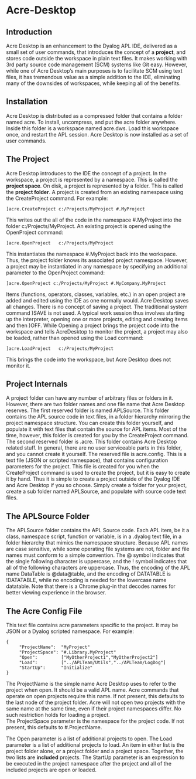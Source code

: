 # Acre-Desktop

## Introduction
Acre Desktop is an enhancement to the Dyalog APL IDE, delivered as a small set of user commands,
that introduces the concept of a **project**, and stores code outside the workspace in plain text files.
It makes working with 3rd party source code management (SCM) systems like Git easy.
However, while one of  Acre Desktop’s main purposes is to facilitate SCM using text files,
it has tremendous value as a simple addition to the IDE, eliminating many of the downsides of workspaces,
while keeping all of the benefits.

## Installation
Acre Desktop is distributed as a compressed folder that contains a folder named acre.
To install, uncompress, and put the acre folder anywhere.
Inside this folder is a workspace named acre.dws.
Load this workspace once, and restart the APL session.
Acre Desktop is now installed as a set of user commands.  

## The Project
Acre Desktop introduces to the IDE the concept of a project.
In the workspace, a project is represented by a namespace. This is called the **project space**.
On disk, a project is represented by a folder. This is called the **project folder**.
A project is created from an existing namespace using the CreateProject command. For example:

~~~
]acre.CreateProject c:/Projects/MyProject #.MyProject
~~~

This writes out the all of the code in the namespace #.MyProject into the folder c:/Projects/MyProject. 
An existing project is opened using the OpenProject command:

~~~
]acre.OpenProject   c:/Projects/MyProject
~~~

This instantiates the namespace #.MyProject back into the workspace.
Thus, the project folder knows its associated project namespace.
However, a project may be instantiated in any namespace by specifying an additional parameter to the OpenProject command:

~~~
]acre.OpenProject c:/Projects/MyProject #.MyCompany.MyProject
~~~

Items (functions, operators, classes, variables, etc.) in an open project are added and edited using the IDE as one normally would.
Acre Desktop saves all changes. There is no concept of saving a project.  The traditional system command )SAVE is not used.
A typical work session thus involves starting up the interpreter, opening one or more projects, editing and creating items and then )OFF.
While Opening a project brings the project code into the workspace and tells AcreDesktop to monitor the project,
a project may also be loaded, rather than opened using the Load command:

~~~
]acre.LoadProject   c:/Projects/MyProject
~~~

This brings the code into the workspace, but Acre Desktop does not monitor it.

## Project Internals
A project folder can have any number of arbitrary files or folders in it. 
However, there are two folder names and one file name that Acre Desktop reserves.
The first reserved folder is named APLSource. This folder contains the APL source code in text files,
in a folder hierarchy mirroring the project namespace structure.
You can create this folder yourself, and populate it with text files that contain the source for APL items.
Most of the time, however, this folder is created for you by the CreateProject command.
The second reserved folder is .acre. This folder contains Acre Desktop related stuff. 
In general, there are no user serviceable parts in this folder, and you cannot create it yourself.
The reserved file is acre.config. This is a text file (JSON or scripted namespace),
that contains configuration parameters for the project. 
This file is created for you when the CreateProject command is used to create the project, but it is easy to create it by hand. 
Thus it is simple to create a project outside of the Dyalog IDE and Acre Desktop if you so choose. 
Simply create a folder for your project, create a sub folder named APLSource, and populate with source code text files.

## The APLSource Folder
The APLSource folder contains the APL Source code. 
Each APL item, be it a class, namespace script, function or variable, is in a .dyalog text file,
in a folder hierarchy that mimics the namespace structure.
Because APL names are case sensitive, while some operating file systems are not,
folder and file names must conform to a simple convention.
The @ symbol indicates that the single following character is uppercase,
and the ! symbol indicates that all of the following characters are uppercase.
Thus, the encoding of the APL name DataTable is @data@table, and the encoding of DATATABLE is !DATATABLE,
while no encoding is needed for the lowercase name datatable.
Note that there is a Chrome plug-in that decodes names for better viewing experience in the browser.

## The Acre Config File
This text file contains acre parameters specific to the project. It may be JSON or a Dyalog scripted namespace. For example:

~~~
{ 
     "ProjectName":  "MyProject"
     "ProjectSpace": "#.Library.MyProject"
     "Open":         ["MyOtherProject1","MyOtherProject2"]
     "Load":         ["../APLTeam/Utils","../APLTeam/LogDog"]
     "StartUp":      "Initialize"    
}
~~~

The ProjectName is the simple name Acre Desktop uses to refer to the project when open. It should be a valid APL name.
Acre commands that operate on open projects require this name. If not present, this defaults to the last node of the project folder.
Acre will not open two projects with the same name at the same time, even if their project namespaces differ.
No such restriction holds for loading a project.  
The ProjectSpace parameter is the namespace for the project code.
If not present, this defaults to #.ProjectName. 

The Open parameter is a list of additional projects to open. 
The Load parameter is a list of additional projects to load. 
An item in either list is the project folder alone, or a project folder and a project space. 
Together, the two lists are **included** projects.
The StartUp parameter is an expression to be executed in the project namespace after the project
and all of the included projects are open or loaded. 

